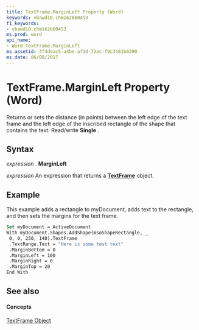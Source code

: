 ```yaml
---
title: TextFrame.MarginLeft Property (Word)
keywords: vbawd10.chm162660453
f1_keywords:
- vbawd10.chm162660453
ms.prod: word
api_name:
- Word.TextFrame.MarginLeft
ms.assetid: 4f4deac5-a4be-af1d-72ac-f9c3481b0290
ms.date: 06/08/2017
---
```



# TextFrame.MarginLeft Property (Word)

Returns or sets the distance (in points) between the left edge of the text frame and the left edge of the inscribed rectangle of the shape that contains the text. Read/write **Single** .


## Syntax

 _expression_ . **MarginLeft**

 _expression_ An expression that returns a **[TextFrame](textframe-object-word.md)** object.


## Example

This example adds a rectangle to myDocument, adds text to the rectangle, and then sets the margins for the text frame.


```vb
Set myDocument = ActiveDocument 
With myDocument.Shapes.AddShape(msoShapeRectangle, _ 
 0, 0, 250, 140).TextFrame 
 .TextRange.Text = "Here is some test text" 
 .MarginBottom = 0 
 .MarginLeft = 100 
 .MarginRight = 0 
 .MarginTop = 20 
End With
```


## See also


#### Concepts


[TextFrame Object](textframe-object-word.md)

